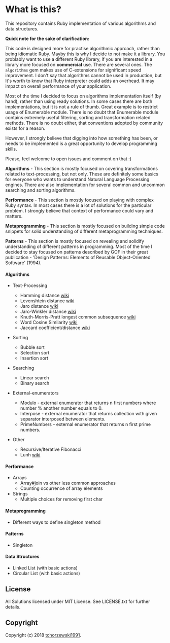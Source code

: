 # What is this?

This repository contains Ruby implementation of various algorithms and data structures.

**Quick note for the sake of clarification:**

This code is designed more for practise algorithmic approach, rather than being idiomatic Ruby. Mayby this is why
I decide to not make it a library. You problably want to use a different Ruby library, if you are interested in
a library more focused on **commercial** use. There are several ones. The `algorithms` gem makes use of C-extensions
for significant speed improvement. I don't say that algorithms cannot be used in production, but It's worth to know
that Ruby interpreter could adds an overhead. It may impact on overall performance of your application.

Most of the time I decided to focus on algorithms implementation itself (by hand), rather than using ready solutions.
In some cases there are both implementations, but it is not a rule of thumb. Great example is to restrict usage of
Enumerable module. There is no doubt that Enumerable module contains extremely useful filtering, sorting and transformation 
related methods. There is no doubt either, that conventions adopted by community exists for a reason.

However, I strongly believe that digging into how something has been, or needs to be implemented is a great opportunity
to develop programming skills.

Please, feel welcome to open issues and comment on that :)

**Algorithms** -
This section is mostly focused on covering transformations related to text-processing, but not only. These are definitely
some basics for everyone who wants to understand Natural Language Processing engines. There are also implementation for
several common and uncommon searching and sorting algorithms.

**Performance** -
This section is mostly focused on playing with complex Ruby syntax. In most cases there is a lot of solutions for the
particular problem. I strongly believe that context of performance could vary and matters.

**Metaprogramming** -
This section is mostly focused on building simple code snippets for solid understanding of different metaprogramming 
techniques.

**Patterns** -
This section is mostly focused on revealing and solidify understanding of different patterns in programming. Most of
the time I decided to stay focused on patterns described by GOF in their great publication - 'Design Patterns: Elements
of Reusable Object-Oriented Software' (1994).



#### Algorithms
- Text-Processing
  - Hamming distance
  [wiki](https://en.wikipedia.org/wiki/Hamming_distance)
  - Levenshtein distance [wiki](https://en.wikipedia.org/wiki/Levenshtein_distance)
  - Jaro distance [wiki](https://en.wikipedia.org/wiki/Jaro%E2%80%93Winkler_distance)
  - Jaro-Winkler distance
  [wiki](https://en.wikipedia.org/wiki/Jaro%E2%80%93Winkler_distance)
  - Knuth-Morris-Pratt longest common subsequence
  [wiki](https://en.wikipedia.org/wiki/Knuth%E2%80%93Morris%E2%80%93Pratt_algorithm)
  - Word Cosine Similarity
  [wiki](https://en.wikipedia.org/wiki/Cosine_similarity)
  - Jaccard coefficient/distance
  [wiki](https://en.wikipedia.org/wiki/Jaccard_index)

- Sorting
  - Bubble sort
  - Selection sort
  - Insertion sort

- Searching
  - Linear search
  - Binary search

- External-enumerators
  - Modulo - external enumerator that returns n first numbers where number % another number equals to 0.
  - Interpose - external enumerator that returns collection with given separator interposed between elements.
  - PrimeNumbers - external enumerator that returns n first prime numbers.

- Other
  - Recursive/Iterative Fibonacci
  - Lunh
    [wiki](https://en.wikipedia.org/wiki/Luhn_algorithm)


#### Performance
  - Arrays
    - Array#join vs other less common approaches
    - Counting occurrence of array elements
  - Strings
    - Multiple choices for removing first char

#### Metaprogramming
  - Different ways to define singleton method

#### Patterns
  - Singleton

#### Data Structures
  - Linked List (with basic actions)
  - Circular List (with basic actions)


## License
All Solutions licensed under MIT License. See LICENSE.txt for further details.

## Copyright
Copyright (c) 2018 [tchorzewski1991](https://github.com/tchorzewski1991).
